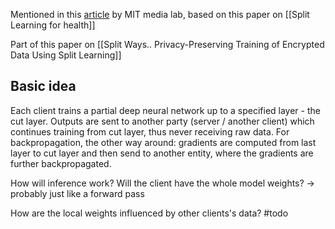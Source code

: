 Mentioned in this [article](https://www.media.mit.edu/projects/distributed-learning-and-collaborative-learning-1/overview/) by MIT media lab, based on this paper on [[Split Learning for health]]

Part of this paper on [[Split Ways.. Privacy-Preserving Training of Encrypted Data Using Split Learning]]

## Basic idea
Each client trains a partial deep neural network up to a specified layer - the cut layer. Outputs are sent to another party (server / another client) which continues training from cut layer, thus never receiving raw data.
For backpropagation, the other way around: gradients are computed from last layer to cut layer and then send to another entity, where the gradients are further backpropagated.

How will inference work? Will the client have the whole model weights? 
-> probably just like a forward pass

How are the local weights influenced by other clients's data? #todo 